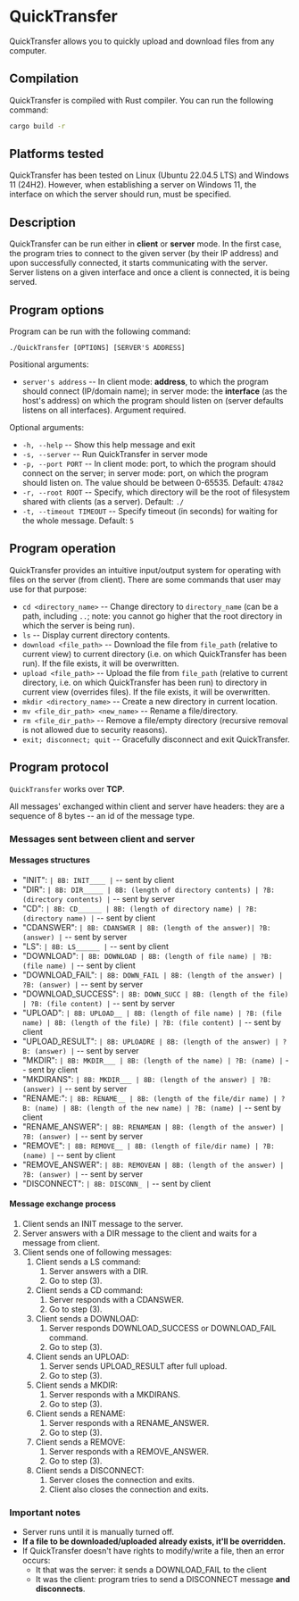 # QuickTransfer
QuickTransfer allows you to quickly upload and download files from any computer.

## Compilation
QuickTransfer is compiled with Rust compiler. You can run the following command:
```sh
cargo build -r
```

## Platforms tested
QuickTransfer has been tested on Linux (Ubuntu 22.04.5 LTS) and Windows 11 (24H2). However, when establishing a server on Windows 11, the interface on which the server should run, must be specified.

## Description
QuickTransfer can be run either in **client** or **server** mode. In the first case, the program tries to connect to the given server (by their IP address) and upon successfully connected, it starts communicating with the server. Server listens on a given interface and once a client is connected, it is being served.

## Program options
Program can be run with the following command:
```
./QuickTransfer [OPTIONS] [SERVER'S ADDRESS]
```
Positional arguments:
- `server's address` -- In client mode: **address**, to which the program should connect (IP/domain name); in server mode: the **interface** (as the host's address) on which the program should listen on (server defaults listens on all interfaces). Argument required.

Optional arguments:
- `-h, --help` -- Show this help message and exit
- `-s, --server` -- Run QuickTransfer in server mode
- `-p, --port PORT` -- In client mode: port, to which the program should connect on the server; in server mode: port, on which the program should listen on. The value should be between 0-65535. Default: `47842`
- `-r, --root ROOT` -- Specify, which directory will be the root of filesystem shared with clients (as a server). Default: `./`
- `-t, --timeout TIMEOUT` -- Specify timeout (in seconds) for waiting for the whole message. Default: `5`

## Program operation
QuickTransfer provides an intuitive input/output system for operating with files on the server (from client). There are some commands that user may use for that purpose:
- `cd <directory_name>` -- Change directory to `directory_name` (can be a path, including `..`; note: you cannot go higher that the root directory in which the server is being run).
- `ls` -- Display current directory contents.
- `download <file_path>` -- Download the file from `file_path` (relative to current view) to current directory (i.e. on which QuickTransfer has been run). If the file exists, it will be overwritten.
- `upload <file_path>` -- Upload the file from `file_path` (relative to current directory, i.e. on which QuickTransfer has been run) to directory in current view (overrides files). If the file exists, it will be overwritten.
- `mkdir <directory_name>` -- Create a new directory in current location.
- `mv <file_dir_path> <new_name>` --  Rename a file/directory.
- `rm <file_dir_path>` -- Remove a file/empty directory (recursive removal is not allowed due to security reasons).
- `exit; disconnect; quit` -- Gracefully disconnect and exit QuickTransfer.

## Program protocol
`QuickTransfer` works over **TCP**.

All messages' exchanged within client and server have headers: they are a sequence of 8 bytes -- an id of the message type.

### Messages sent between client and server
#### Messages structures
- "INIT": `| 8B: INIT____ |` -- sent by client
- "DIR": `| 8B: DIR_____ | 8B: (length of directory contents) | ?B: (directory contents) |`  -- sent by server
- "CD": `| 8B: CD______ | 8B: (length of directory name) | ?B: (directory name) |` -- sent by client
- "CDANSWER": `| 8B: CDANSWER | 8B: (length of the answer)| ?B: (answer) |` -- sent by server
- "LS": `| 8B: LS______ |` -- sent by client
- "DOWNLOAD": `| 8B: DOWNLOAD | 8B: (length of file name) | ?B: (file name) |` -- sent by client
- "DOWNLOAD_FAIL": `| 8B: DOWN_FAIL | 8B: (length of the answer) | ?B: (answer) |` -- sent by server
- "DOWNLOAD_SUCCESS": `| 8B: DOWN_SUCC | 8B: (length of the file) | ?B: (file content) |` -- sent by server
- "UPLOAD": `| 8B: UPLOAD__ | 8B: (length of file name) | ?B: (file name) | 8B: (length of the file) | ?B: (file content) |` -- sent by client
- "UPLOAD_RESULT": `| 8B: UPLOADRE | 8B: (length of the answer) | ?B: (answer) |`  -- sent by server
- "MKDIR": `| 8B: MKDIR___ | 8B: (length of the name) | ?B: (name) |` -- sent by client
- "MKDIRANS": `| 8B: MKDIR___ | 8B: (length of the answer) | ?B: (answer) |` -- sent by server
- "RENAME:": `| 8B: RENAME__ | 8B: (length of the file/dir name) | ?B: (name) | 8B: (length of the new name) | ?B: (name) |` -- sent by client
- "RENAME_ANSWER": `| 8B: RENAMEAN | 8B: (length of the answer) | ?B: (answer) |` -- sent by server
- "REMOVE": `| 8B: REMOVE__ | 8B: (length of file/dir name) | ?B: (name) |` -- sent by client
- "REMOVE_ANSWER": `| 8B: REMOVEAN | 8B: (length of the answer) | ?B: (answer) |` -- sent by server
- "DISCONNECT": `| 8B: DISCONN_ |` -- sent by client

#### Message exchange process
1. Client sends an INIT message to the server.
2. Server answers with a DIR message to the client and waits for a message from client.
3. Client sends one of following messages:
    1. Client sends a LS command:
        1. Server answers with a DIR.
        1. Go to step (3).
    2. Client sends a CD command:
        1. Server responds with a CDANSWER.
        2. Go to step (3).
    3. Client sends a DOWNLOAD:
        1. Server responds DOWNLOAD_SUCCESS or DOWNLOAD_FAIL command.
        2. Go to step (3).
    4. Client sends an UPLOAD:
        1. Server sends UPLOAD_RESULT after full upload.
        2. Go to step (3).
    5. Client sends a MKDIR:
        1. Server responds with a MKDIRANS.
        2. Go to step (3).
    6. Client sends a RENAME:
        1. Server responds with a RENAME_ANSWER.
        2. Go to step (3).
    7. Client sends a REMOVE:
        1. Server responds with a REMOVE_ANSWER.
        2. Go to step (3).
    8. Client sends a DISCONNECT:
        1. Server closes the connection and exits.
        2. Client also closes the connection and exits. 

### Important notes
- Server runs until it is manually turned off.
- **If a file to be downloaded/uploaded already exists, it'll be overridden.**
- If QuickTransfer doesn't have rights to modify/write a file, then an error occurs:
    - It that was the server: it sends a DOWNLOAD_FAIL to the client
    - It was the client: program tries to send a DISCONNECT message **and disconnects**.

